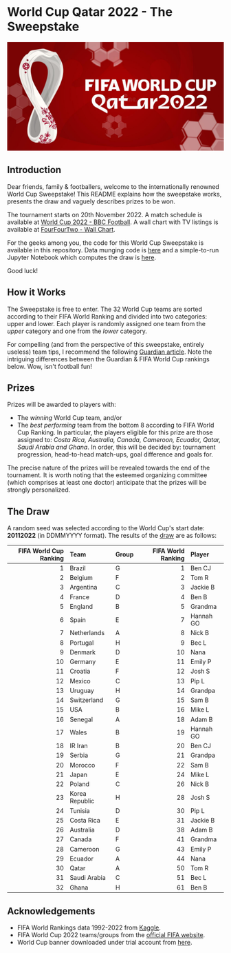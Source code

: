 # World Cup Qatar 2022 - The Sweepstake

![World Cup 2022 - Qatar](worldcup_banner.jpg)

## Introduction

Dear friends, family & footballers, welcome to the internationally renowned World Cup Sweepstake! This README explains how the sweepstake works, presents the draw and vaguely describes prizes to be won.

The tournament starts on 20th November 2022. A match schedule is available at [World Cup 2022 - BBC Football](https://www.bbc.com/sport/football/world-cup/schedule). A wall chart with TV listings is available at [FourFourTwo - Wall Chart](http://cdn.mos.cms.futurecdn.net/emvLGLK2Ra9Ci2d8aVknq/wallchart.pdf).

For the geeks among you, the code for this World Cup Sweepstake is available in this repository. Data munging code is [here](https://github.com/benjiebob/WorldCup22_Sweepstake/blob/main/extract_rankings.py) and a simple-to-run Jupyter Notebook which computes the draw is [here](https://github.com/benjiebob/WorldCup22_Sweepstake/blob/main/run_worldcup_draw.ipynb).

Good luck!

## How it Works

The Sweepstake is free to enter. The 32 World Cup teams are sorted according to their FIFA World Ranking and divided into two categories: upper and lower. Each player is randomly assigned one team from the *upper* category and one from the *lower* category.

For compelling (and from the perspective of this sweepstake, entirely useless) team tips, I recommend the following [Guardian article](https://www.theguardian.com/football/2022/jun/15/world-cup-2022-power-rankings-final-32-qatar). Note the intriguing differences between the Guardian & FIFA World Cup rankings below. Wow, isn't football fun!

## Prizes

Prizes will be awarded to players with:
- The *winning* World Cup team, and/or
- The *best performing* team from the bottom 8 according to FIFA World Cup Ranking. In particular, the players eligible for this prize are those assigned to: *Costa Rica, Australia, Canada, Cameroon, Ecuador, Qatar, Saudi Arabia and Ghana*. In order, this will be decided by: tournament progression, head-to-head match-ups, goal difference and goals for. 

The precise nature of the prizes will be revealed towards the end of the tournament. It is worth noting that the esteemed organizing committee (which comprises at least one doctor) anticipate that the prizes will be strongly personalized.

## The Draw

A random seed was selected according to the World Cup's start date: **20112022** (in DDMMYYYY format). The results of the [draw](https://github.com/benjiebob/WorldCup22_Sweepstake/blob/main/run_worldcup_draw.ipynb) are as follows:

|   FIFA World Cup Ranking | Team           | Group   |   FIFA World Ranking | Player    |
|-------------------------:|:---------------|:--------|---------------------:|:----------|
|                        1 | Brazil         | G       |                    1 | Ben CJ    |
|                        2 | Belgium        | F       |                    2 | Tom R     |
|                        3 | Argentina      | C       |                    3 | Jackie B  |
|                        4 | France         | D       |                    4 | Ben B     |
|                        5 | England        | B       |                    5 | Grandma   |
|                        6 | Spain          | E       |                    7 | Hannah GO |
|                        7 | Netherlands    | A       |                    8 | Nick B    |
|                        8 | Portugal       | H       |                    9 | Bec L     |
|                        9 | Denmark        | D       |                   10 | Nana      |
|                       10 | Germany        | E       |                   11 | Emily P   |
|                       11 | Croatia        | F       |                   12 | Josh S    |
|                       12 | Mexico         | C       |                   13 | Pip L     |
|                       13 | Uruguay        | H       |                   14 | Grandpa   |
|                       14 | Switzerland    | G       |                   15 | Sam B     |
|                       15 | USA            | B       |                   16 | Mike L    |
|                       16 | Senegal        | A       |                   18 | Adam B    |
|                       17 | Wales          | B       |                   19 | Hannah GO |
|                       18 | IR Iran        | B       |                   20 | Ben CJ    |
|                       19 | Serbia         | G       |                   21 | Grandpa   |
|                       20 | Morocco        | F       |                   22 | Sam B     |
|                       21 | Japan          | E       |                   24 | Mike L    |
|                       22 | Poland         | C       |                   26 | Nick B    |
|                       23 | Korea Republic | H       |                   28 | Josh S    |
|                       24 | Tunisia        | D       |                   30 | Pip L     |
|                       25 | Costa Rica     | E       |                   31 | Jackie B  |
|                       26 | Australia      | D       |                   38 | Adam B    |
|                       27 | Canada         | F       |                   41 | Grandma   |
|                       28 | Cameroon       | G       |                   43 | Emily P   |
|                       29 | Ecuador        | A       |                   44 | Nana      |
|                       30 | Qatar          | A       |                   50 | Tom R     |
|                       31 | Saudi Arabia   | C       |                   51 | Bec L     |
|                       32 | Ghana          | H       |                   61 | Ben B     |

## Acknowledgements
- FIFA World Rankings data 1992-2022 from [Kaggle](https://www.kaggle.com/datasets/cashncarry/fifaworldranking?resource=download).
- FIFA World Cup 2022 teams/groups from the [official FIFA website](https://www.fifa.com/fifaplus/en/articles/qatar-2022-all-qualified-teams-groups-dates-match-schedule-tickets-more).
- World Cup banner downloaded under trial account from [here](https://www.dreamstime.com/vinnytsia-ukraine-february-fifa-world-cup-qatar-banner-fifa-world-cup-qatar-banner-image241473272).
